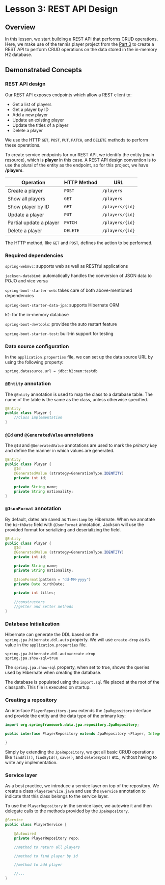 # Lesson 3: REST API Design

## Overview

In this lesson, we start building a REST API that performs CRUD operations. Here, we make use of the tennis player project from the [Part 3](https://github.com/ginny100/The-Complete-Guide-to-Spring-5-and-Spring-Boot-2-Part-3) to create a REST API to perform CRUD operations on the data stored in the in-memory H2 database.

## Demonstrated Concepts

### REST API design

Our REST API exposes endpoints which allow a REST client to:
- Get a list of players
- Get a player by ID
- Add a new player
- Update an existing player
- Update the titles of a player
- Delete a player

We use the HTTP `GET`, `POST`, `PUT`, `PATCH`, and `DELETE` methods to perform these operations.

To create service endpoints for our REST API, we identify the entity (main resource), which is __player__ in this case. A REST API design convention is to use the plural of the entity as the endpoint, so for this project, we have __/players__.

| Operation               | HTTP Method | URL           |
|-------------------------|-------------|---------------|
| Create a player         | `POST`        | `/players`     |
| Show all players        | `GET`         | `/players`     |
| Show player by ID       | `GET`         | `/players/{id}` |
| Update a player         | `PUT`         | `/players/{id}` |
| Partial update a player | `PATCH`       | `/players/{id}` |
| Delete a player         | `DELETE`      | `/players/{id}` |

The HTTP method, like `GET` and `POST`, defines the action to be performed.

### Required dependencies

`spring-webmvc`: supports web as well as RESTful applications

`jackson-databind`: automatically handles the conversion of JSON data to POJO and vice versa

`spring-boot-starter-web`: takes care of both above-mentioned dependencies

`spring-boot-starter-data-jpa`: supports Hibernate ORM

`h2`: for the in-memory database

`spring-boot-devtools`: provides the auto restart feature

`spring-boot-starter-test`: built-in support for testing

### Data source configuration

In the `application.properties` file, we can set up the data source URL by using the following property:

```properties
spring.datasource.url = jdbc:h2:mem:testdb
```

### `@Entity` annotation

The `@Entity` annotation is used to map the class to a database table. The name of the table is the same as the class, unless otherwise specified.

```java
@Entity
public class Player {
    //Class implementation
}
```

### `@Id` and `@GeneratedValue` annotations

The `@Id` and `@GeneratedValue` annotations are used to mark the _primary key_ and define the manner in which values are generated.

```java
@Entity
public class Player {
    @Id
    @GeneratedValue (strategy=GenerationType.IDENTITY)
    private int id;

    private String name;
    private String nationality;
}
```

### `@JsonFormat` annotation

By default, dates are saved as `Timestamp` by Hibernate. When we annotate the `birthDate` field with `@JsonFormat` annotation, Jackson will use the provided format for serializing and deserializing the field.

```java
@Entity
public class Player {
    @Id
    @GeneratedValue (strategy=GenerationType.IDENTITY)
    private int id;

    private String name;
    private String nationality;
    
    @JsonFormat(pattern = "dd-MM-yyyy")
    private Date birthDate;

    private int titles;
    
    //constructors
    //getter and setter methods
}
```

### Database Initialization

Hibernate can generate the DDL based on the `spring.jpa.hibernate.ddl.auto` property. We will use `create-drop` as its value in the `application.properties` file.

```properties
spring.jpa.hibernate.ddl-auto=create-drop
spring.jpa.show-sql=true
```

The `spring.jpa.show-sql` property, when set to true, shows the queries used by Hibernate when creating the database.

The database is populated using the `import.sql` file placed at the root of the classpath. This file is executed on startup.

### Creating a repository

An interface `PlayerRepository.java` extends the `JpaRepository` interface and provide the entity and the data type of the primary key:

```java
import org.springframework.data.jpa.repository.JpaRepository; 

public interface PlayerRepository extends JpaRepository <Player, Integer> {

}
```

Simply by extending the `JpaRepository`, we get all basic CRUD operations like `findAll()`, `findById()`, `save()`, and `deleteById()` etc., without having to write any implementation.

### Service layer

As a best practice, we introduce a service layer on top of the repository. We create a class `PlayerService.java` and use the `@Service` annotation to indicate that this class belongs to the service layer.

To use the `PlayerRepository` in the service layer, we autowire it and then delegate calls to the methods provided by the `JpaRepository`.

```java
@Service
public class PlayerService {
    
    @Autowired
    private PlayerRepository repo;

    //method to return all players

    //method to find player by id

    //method to add player

    //...
}
```